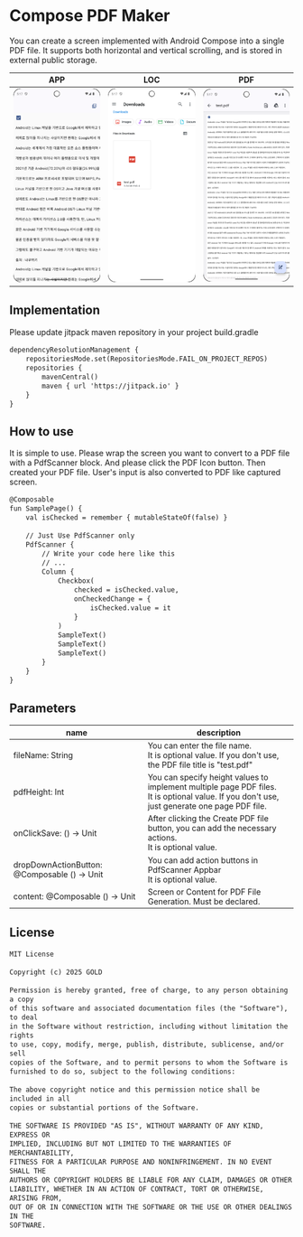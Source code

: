 # Compose PDF Maker

You can create a screen implemented with Android Compose into a single PDF file.
It supports both horizontal and vertical scrolling, and is stored in external public storage.

| APP                                  | LOC                                  | PDF                                  |
|--------------------------------------|--------------------------------------|--------------------------------------|
| <img src="./images/screenshot1.png"> | <img src="./images/screenshot2.png"> | <img src="./images/screenshot3.png"> |

## Implementation

Please update jitpack maven repository in your project build.gradle

```
dependencyResolutionManagement {
    repositoriesMode.set(RepositoriesMode.FAIL_ON_PROJECT_REPOS)
    repositories {
        mavenCentral()
        maven { url 'https://jitpack.io' }
    }
}
```

## How to use

It is simple to use. Please wrap the screen you want to convert to a PDF file with a PdfScanner block.
And please click the PDF Icon button. Then created your PDF file.
User's input is also converted to PDF like captured screen.

```
@Composable
fun SamplePage() {
    val isChecked = remember { mutableStateOf(false) }

    // Just Use PdfScanner only
    PdfScanner {
        // Write your code here like this
        // ...
        Column {
            Checkbox(
                checked = isChecked.value,
                onCheckedChange = {
                    isChecked.value = it
                }
            )
            SampleText()
            SampleText()
            SampleText()
        }
    }
}
```

## Parameters

| name                                         | description                                                                                                                                     |
|----------------------------------------------|-------------------------------------------------------------------------------------------------------------------------------------------------|
| fileName: String                             | You can enter the file name.<br>It is optional value. If you don't use, the PDF file title is "test.pdf"                                        |
| pdfHeight: Int                               | You can specify height values to implement multiple page PDF files.<br>It is optional value. If you don't use, just generate one page PDF file. |
| onClickSave: () -> Unit                      | After clicking the Create PDF file button, you can add the necessary actions.<br>It is optional value.                                          |
| dropDownActionButton: @Composable () -> Unit | You can add action buttons in PdfScanner Appbar<br>It is optional value.                                                                        |
| content: @Composable () -> Unit              | Screen or Content for PDF File Generation. Must be declared.                                                                                    |

## License

```
MIT License

Copyright (c) 2025 GOLD

Permission is hereby granted, free of charge, to any person obtaining a copy
of this software and associated documentation files (the "Software"), to deal
in the Software without restriction, including without limitation the rights
to use, copy, modify, merge, publish, distribute, sublicense, and/or sell
copies of the Software, and to permit persons to whom the Software is
furnished to do so, subject to the following conditions:

The above copyright notice and this permission notice shall be included in all
copies or substantial portions of the Software.

THE SOFTWARE IS PROVIDED "AS IS", WITHOUT WARRANTY OF ANY KIND, EXPRESS OR
IMPLIED, INCLUDING BUT NOT LIMITED TO THE WARRANTIES OF MERCHANTABILITY,
FITNESS FOR A PARTICULAR PURPOSE AND NONINFRINGEMENT. IN NO EVENT SHALL THE
AUTHORS OR COPYRIGHT HOLDERS BE LIABLE FOR ANY CLAIM, DAMAGES OR OTHER
LIABILITY, WHETHER IN AN ACTION OF CONTRACT, TORT OR OTHERWISE, ARISING FROM,
OUT OF OR IN CONNECTION WITH THE SOFTWARE OR THE USE OR OTHER DEALINGS IN THE
SOFTWARE.
```
